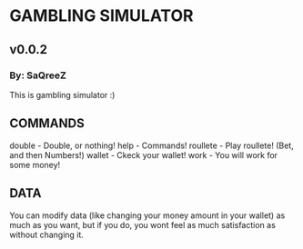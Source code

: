 # GAMBLING SIMULATOR

## v0.0.2

### By: SaQreeZ

This is gambling simulator :)

## COMMANDS

double - Double, or nothing!
help - Commands!
roullete - Play roullete! (Bet, and then Numbers!)
wallet - Ckeck your wallet!
work - You will work for some money!

## DATA

You can modify data (like changing your money amount in your wallet) as much as you want, but if you do, you wont feel as much satisfaction as without changing it.
